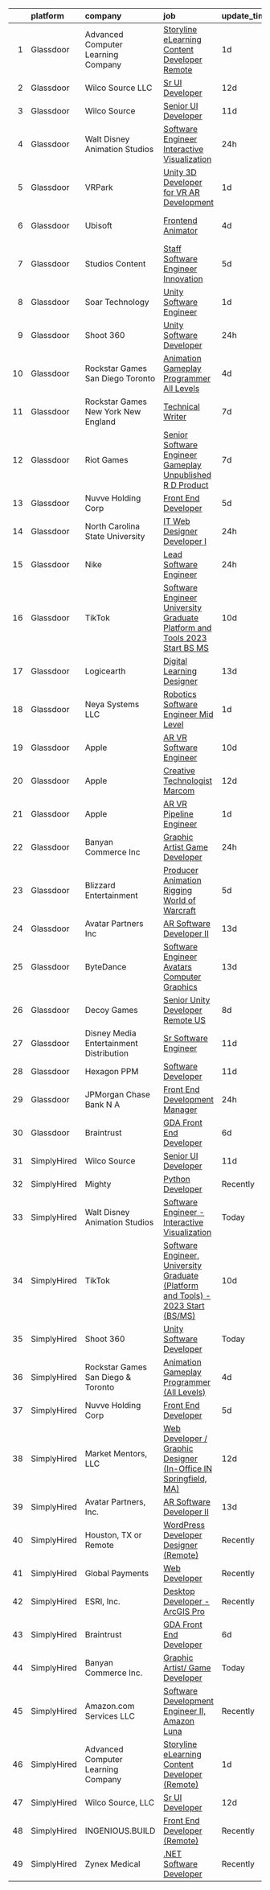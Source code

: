 

|    | platform    | company                                   | job                                                                                                                                                                                                                                                                                                                                                                                                                                                                                                                                                                                                                                                                                                                                                                                                                                                                                                                                                                                                                                                                                                                                                                                                                                                                                                                         | update_time   | location          |
|---:|:------------|:------------------------------------------|:----------------------------------------------------------------------------------------------------------------------------------------------------------------------------------------------------------------------------------------------------------------------------------------------------------------------------------------------------------------------------------------------------------------------------------------------------------------------------------------------------------------------------------------------------------------------------------------------------------------------------------------------------------------------------------------------------------------------------------------------------------------------------------------------------------------------------------------------------------------------------------------------------------------------------------------------------------------------------------------------------------------------------------------------------------------------------------------------------------------------------------------------------------------------------------------------------------------------------------------------------------------------------------------------------------------------------|:--------------|:------------------|
|  1 | Glassdoor   | Advanced Computer Learning Company        | [Storyline eLearning Content Developer  Remote ](https://www.glassdoor.com/partner/jobListing.htm?pos=108&ao=1136043&s=58&guid=000001833ada6755ae11d304b1acda2c&src=GD_JOB_AD&t=SR&vt=w&ea=1&cs=1_6b86d228&cb=1663139735689&jobListingId=1008134135252&jrtk=3-0-1gctdkprsm6op801-1gctdkpseghrg800-0fc8a3c74219ea28-)                                                                                                                                                                                                                                                                                                                                                                                                                                                                                                                                                                                                                                                                                                                                                                                                                                                                                                                                                                                                        | 1d            | Remote            |
|  2 | Glassdoor   | Wilco Source  LLC                         | [Sr UI Developer](https://www.glassdoor.com/partner/jobListing.htm?pos=111&ao=1136043&s=58&guid=000001833ada6755ae11d304b1acda2c&src=GD_JOB_AD&t=SR&vt=w&ea=1&cs=1_f3cf74b5&cb=1663139735690&jobListingId=1008110499500&jrtk=3-0-1gctdkprsm6op801-1gctdkpseghrg800-802fa49ffd51ecc9-)                                                                                                                                                                                                                                                                                                                                                                                                                                                                                                                                                                                                                                                                                                                                                                                                                                                                                                                                                                                                                                       | 12d           | Newark, CA        |
|  3 | Glassdoor   | Wilco Source                              | [Senior UI Developer](https://www.glassdoor.com/partner/jobListing.htm?pos=110&ao=1136043&s=58&guid=000001833ada6755ae11d304b1acda2c&src=GD_JOB_AD&t=SR&vt=w&ea=1&cs=1_dfccc77f&cb=1663139735690&jobListingId=1008114020566&jrtk=3-0-1gctdkprsm6op801-1gctdkpseghrg800-c70407e1cd8c0a1b-)                                                                                                                                                                                                                                                                                                                                                                                                                                                                                                                                                                                                                                                                                                                                                                                                                                                                                                                                                                                                                                   | 11d           | Newark, CA        |
|  4 | Glassdoor   | Walt Disney Animation Studios             | [Software Engineer   Interactive Visualization](https://www.glassdoor.com/partner/jobListing.htm?pos=104&ao=1110586&s=58&guid=000001833ada6755ae11d304b1acda2c&src=GD_JOB_AD&t=SR&vt=w&cs=1_be890450&cb=1663139735689&jobListingId=1008137713033&cpc=D69957E0862862E0&jrtk=3-0-1gctdkprsm6op801-1gctdkpseghrg800-0b62ae96653b0fec--6NYlbfkN0DAFTyt7pbDCC2JPO79CSdi1dIb81yjczP5qsKcZIxgiYm3-7g-689UM0rgypL64coSc_D3kEcCHI-515A80bIoJSV802n9E8ErWh1-9Olv7WJJrzInkBLrxN7D4gzriwbW1vj6MTkCqTvs6-duIw43L2UAsWVYy2aRD9nulvtKSG-Lf8LswNhHMTLmt39DydmXMa7FE_ft82MtdBdWda-Z7dBc1KWBtBW5ik2u51Uo9x2uD99G8ZxYEcrwqJ6r9VuDmop36nlcdwmPPh-Szn5aUM5BI9Bp3CPMIrY8vpfebKPLjchK9jEp1kf36-2SVkJSaQebqTsOV3u8Y_xXCMWm1155zi3ZbWsv96jkfE-i7d72LuLFvhIqpnRIk0t2_Gs2iBrehdb-2_8kQVQHILThUWwdWZzj1Goc5RtN-YsqnmLJUqpgF2cQW3HHYQxguvI%3D)                                                                                                                                                                                                                                                                                                                                                                                                                                                                                                           | 24h           | Burbank, CA       |
|  5 | Glassdoor   | VRPark                                    | [Unity 3D Developer for VR AR Development](https://www.glassdoor.com/partner/jobListing.htm?pos=113&ao=1136043&s=58&guid=000001833ada6755ae11d304b1acda2c&src=GD_JOB_AD&t=SR&vt=w&ea=1&cs=1_fdb761d2&cb=1663139735690&jobListingId=1008134316115&jrtk=3-0-1gctdkprsm6op801-1gctdkpseghrg800-e38182a1c25d7b2a-)                                                                                                                                                                                                                                                                                                                                                                                                                                                                                                                                                                                                                                                                                                                                                                                                                                                                                                                                                                                                              | 1d            | Hackensack, NJ    |
|  6 | Glassdoor   | Ubisoft                                   | [Frontend Animator](https://www.glassdoor.com/partner/jobListing.htm?pos=115&ao=1136043&s=58&guid=000001833ada6755ae11d304b1acda2c&src=GD_JOB_AD&t=SR&vt=w&cs=1_2861b211&cb=1663139735690&jobListingId=1008130382379&jrtk=3-0-1gctdkprsm6op801-1gctdkpseghrg800-4983d4bb94ce4304-)                                                                                                                                                                                                                                                                                                                                                                                                                                                                                                                                                                                                                                                                                                                                                                                                                                                                                                                                                                                                                                          | 4d            | San Francisco, CA |
|  7 | Glassdoor   | Studios Content                           | [Staff Software Engineer  Innovation](https://www.glassdoor.com/partner/jobListing.htm?pos=105&ao=1110586&s=58&guid=000001833ada6755ae11d304b1acda2c&src=GD_JOB_AD&t=SR&vt=w&cs=1_c2abaf64&cb=1663139735689&jobListingId=1008126216490&cpc=D69957E0862862E0&jrtk=3-0-1gctdkprsm6op801-1gctdkpseghrg800-43c79996d772bd58--6NYlbfkN0DAFTyt7pbDCC2JPO79CSdi1dIb81yjczP5qsKcZIxgiYm3-7g-689UM0rgypL64cr8-zBqMTzeaFSoSa-bVwa14jfgvFvZrn9154xci4_dCXJvU1fPUXOALeYLHnNsgb79QU2rhjJDCQrsE-5NPIs_IuxxS5owmGYwgT_XI9ON7gTSa0FLQGF0vTl56rmZ0D2ZCFfKQW4wSsDGuOap19e24aVyejRiYqvs6WG0iu7tEhcYFH1AkWut7iMf6P09qcFtObaWt_GMD9AuolZlyLSw-yrNIhsKPGmmsXTH0Um48rdLifqyyeh97ZgCcTFWnDviCNHyoNkDAu2S8PGmyFn1ANhrYIwX9PW19w-JoFCstE5wEU4WnBuUQvBU6Rnfxr8Nym21S4cIjBF-HWVrXW8zkfX2SbbRIrxGasEx5IJevWB-2RG_gNYoKvqnYpupQfw%3D)                                                                                                                                                                                                                                                                                                                                                                                                                                                                                                                     | 5d            | Burbank, CA       |
|  8 | Glassdoor   | Soar Technology                           | [Unity Software Engineer](https://www.glassdoor.com/partner/jobListing.htm?pos=121&ao=1136043&s=58&guid=000001833ada6755ae11d304b1acda2c&src=GD_JOB_AD&t=SR&vt=w&ea=1&cs=1_2512668a&cb=1663139735692&jobListingId=1008133518612&jrtk=3-0-1gctdkprsm6op801-1gctdkpseghrg800-32d30ab0496bc798-)                                                                                                                                                                                                                                                                                                                                                                                                                                                                                                                                                                                                                                                                                                                                                                                                                                                                                                                                                                                                                               | 1d            | Orlando, FL       |
|  9 | Glassdoor   | Shoot 360                                 | [Unity Software Developer](https://www.glassdoor.com/partner/jobListing.htm?pos=103&ao=1110586&s=58&guid=000001833ada6755ae11d304b1acda2c&src=GD_JOB_AD&t=SR&vt=w&ea=1&cs=1_d10d20c8&cb=1663139735689&jobListingId=1008136536499&cpc=8D52E76475A7E842&jrtk=3-0-1gctdkprsm6op801-1gctdkpseghrg800-5cffb13e2c9e71c9--6NYlbfkN0DfopDBJjdZYsHaazvtHih9EkP_5L3b-O-YxZrMZy_RRUNLTQzBNh29ArJFpV-y32woXsSf_Rfes3ZNFBi_iUFEltO6lS9qC4MLweQizRlwk2cQHQ9oTkj4EKvwF_oQkQ-RcjNI0wnIsncEqnFvjTHab16wzhbNkA_nIkuv62KFNo20QvaIUv1CPiRmWZ76XD4ZfC-dOIFhSImMlrPzi76jI2NXZvkEi5NxBeoyvy32TxCpr6E9rwN2El8X9BdnZbDo9D0ib0duEB0QVnO0SVXj7ZITwudLSkLM_-LR9RTeseIuCn1Qz58yBAH18QFoWG9zi5ri1-D86Y5Q4g28UtVU0X5l1jmvftHpr_lwW3PvZpg_T1YKk-f-0m4Ri8ZGM6C6OzFaNxfiRC1MIdDADTikGcPT4i2Zt_mMzUfgp_phE03P6TYU_Z1AtuZv85XJ4huWw_MwXO78Whs2ATrfgHbs66Y1K-Ka5GHCI_l0eJLuXPODiOABjsDv_d7agStPHe4%3D)                                                                                                                                                                                                                                                                                                                                                                                                                                                           | 24h           | Vancouver, WA     |
| 10 | Glassdoor   | Rockstar Games San Diego   Toronto        | [Animation Gameplay Programmer  All Levels ](https://www.glassdoor.com/partner/jobListing.htm?pos=117&ao=1136043&s=58&guid=000001833ada6755ae11d304b1acda2c&src=GD_JOB_AD&t=SR&vt=w&cs=1_7c2c785d&cb=1663139735690&jobListingId=1008130446147&jrtk=3-0-1gctdkprsm6op801-1gctdkpseghrg800-cb0eef0be64d69c4-)                                                                                                                                                                                                                                                                                                                                                                                                                                                                                                                                                                                                                                                                                                                                                                                                                                                                                                                                                                                                                 | 4d            | Carlsbad, CA      |
| 11 | Glassdoor   | Rockstar Games New York   New England     | [Technical Writer](https://www.glassdoor.com/partner/jobListing.htm?pos=127&ao=1136043&s=58&guid=000001833ada6755ae11d304b1acda2c&src=GD_JOB_AD&t=SR&vt=w&cs=1_db1955f0&cb=1663139735692&jobListingId=1008121311523&jrtk=3-0-1gctdkprsm6op801-1gctdkpseghrg800-c0954e233dbf810e-)                                                                                                                                                                                                                                                                                                                                                                                                                                                                                                                                                                                                                                                                                                                                                                                                                                                                                                                                                                                                                                           | 7d            | Manhattan         |
| 12 | Glassdoor   | Riot Games                                | [Senior Software Engineer  Gameplay   Unpublished R D Product](https://www.glassdoor.com/partner/jobListing.htm?pos=125&ao=1136043&s=58&guid=000001833ada6755ae11d304b1acda2c&src=GD_JOB_AD&t=SR&vt=w&ea=1&cs=1_fc965e88&cb=1663139735692&jobListingId=1008121396181&jrtk=3-0-1gctdkprsm6op801-1gctdkpseghrg800-10d1edeaa41efaf0-)                                                                                                                                                                                                                                                                                                                                                                                                                                                                                                                                                                                                                                                                                                                                                                                                                                                                                                                                                                                          | 7d            | Los Angeles, CA   |
| 13 | Glassdoor   | Nuvve Holding Corp                        | [Front End Developer](https://www.glassdoor.com/partner/jobListing.htm?pos=107&ao=1136043&s=58&guid=000001833ada6755ae11d304b1acda2c&src=GD_JOB_AD&t=SR&vt=w&ea=1&cs=1_2b3584c8&cb=1663139735689&jobListingId=1008127162897&jrtk=3-0-1gctdkprsm6op801-1gctdkpseghrg800-030bcc0c6c4b158f-)                                                                                                                                                                                                                                                                                                                                                                                                                                                                                                                                                                                                                                                                                                                                                                                                                                                                                                                                                                                                                                   | 5d            | San Diego, CA     |
| 14 | Glassdoor   | North Carolina State University           | [IT Web Designer Developer I](https://www.glassdoor.com/partner/jobListing.htm?pos=126&ao=1136043&s=58&guid=000001833ada6755ae11d304b1acda2c&src=GD_JOB_AD&t=SR&vt=w&cs=1_85df31f3&cb=1663139735692&jobListingId=1008137080970&jrtk=3-0-1gctdkprsm6op801-1gctdkpseghrg800-2983b0c5ed208523-)                                                                                                                                                                                                                                                                                                                                                                                                                                                                                                                                                                                                                                                                                                                                                                                                                                                                                                                                                                                                                                | 24h           | Raleigh, NC       |
| 15 | Glassdoor   | Nike                                      | [Lead Software Engineer](https://www.glassdoor.com/partner/jobListing.htm?pos=123&ao=1136043&s=58&guid=000001833ada6755ae11d304b1acda2c&src=GD_JOB_AD&t=SR&vt=w&cs=1_0b4f06c6&cb=1663139735692&jobListingId=1008137873984&jrtk=3-0-1gctdkprsm6op801-1gctdkpseghrg800-b90351ab7b5d1cee-)                                                                                                                                                                                                                                                                                                                                                                                                                                                                                                                                                                                                                                                                                                                                                                                                                                                                                                                                                                                                                                     | 24h           | Beaverton, OR     |
| 16 | Glassdoor   | TikTok                                    | [Software Engineer  University Graduate  Platform and Tools    2023 Start  BS MS ](https://www.glassdoor.com/partner/jobListing.htm?pos=116&ao=1136043&s=58&guid=000001833ada6755ae11d304b1acda2c&src=GD_JOB_AD&t=SR&vt=w&cs=1_00ac790f&cb=1663139735690&jobListingId=1008115904300&jrtk=3-0-1gctdkprsm6op801-1gctdkpseghrg800-ac13109f7213683e-)                                                                                                                                                                                                                                                                                                                                                                                                                                                                                                                                                                                                                                                                                                                                                                                                                                                                                                                                                                           | 10d           | Mountain View, CA |
| 17 | Glassdoor   | Logicearth                                | [Digital Learning Designer](https://www.glassdoor.com/partner/jobListing.htm?pos=130&ao=1136043&s=58&guid=000001833ada6755ae11d304b1acda2c&src=GD_JOB_AD&t=SR&vt=w&cs=1_0ccc43dc&cb=1663139735692&jobListingId=1008106368197&jrtk=3-0-1gctdkprsm6op801-1gctdkpseghrg800-a55a7d9d14b0c3f5-)                                                                                                                                                                                                                                                                                                                                                                                                                                                                                                                                                                                                                                                                                                                                                                                                                                                                                                                                                                                                                                  | 13d           | Philadelphia, PA  |
| 18 | Glassdoor   | Neya Systems LLC                          | [Robotics Software Engineer   Mid Level](https://www.glassdoor.com/partner/jobListing.htm?pos=119&ao=1136043&s=58&guid=000001833ada6755ae11d304b1acda2c&src=GD_JOB_AD&t=SR&vt=w&ea=1&cs=1_7b321260&cb=1663139735691&jobListingId=1008135032162&jrtk=3-0-1gctdkprsm6op801-1gctdkpseghrg800-f9b5db76cd852a77-)                                                                                                                                                                                                                                                                                                                                                                                                                                                                                                                                                                                                                                                                                                                                                                                                                                                                                                                                                                                                                | 1d            | Warrendale, PA    |
| 19 | Glassdoor   | Apple                                     | [AR VR Software Engineer](https://www.glassdoor.com/partner/jobListing.htm?pos=124&ao=1136043&s=58&guid=000001833ada6755ae11d304b1acda2c&src=GD_JOB_AD&t=SR&vt=w&cs=1_cc67f8f5&cb=1663139735692&jobListingId=1008115989628&jrtk=3-0-1gctdkprsm6op801-1gctdkpseghrg800-c326ea002c48b0f1-)                                                                                                                                                                                                                                                                                                                                                                                                                                                                                                                                                                                                                                                                                                                                                                                                                                                                                                                                                                                                                                    | 10d           | Cupertino, CA     |
| 20 | Glassdoor   | Apple                                     | [Creative Technologist  Marcom](https://www.glassdoor.com/partner/jobListing.htm?pos=122&ao=1136043&s=58&guid=000001833ada6755ae11d304b1acda2c&src=GD_JOB_AD&t=SR&vt=w&cs=1_8c867c01&cb=1663139735692&jobListingId=1008111206952&jrtk=3-0-1gctdkprsm6op801-1gctdkpseghrg800-44ee546d4a615340-)                                                                                                                                                                                                                                                                                                                                                                                                                                                                                                                                                                                                                                                                                                                                                                                                                                                                                                                                                                                                                              | 12d           | Cupertino, CA     |
| 21 | Glassdoor   | Apple                                     | [AR VR Pipeline Engineer](https://www.glassdoor.com/partner/jobListing.htm?pos=106&ao=1110586&s=58&guid=000001833ada6755ae11d304b1acda2c&src=GD_JOB_AD&t=SR&vt=w&cs=1_7d629461&cb=1663139735689&jobListingId=1008133141172&cpc=3BA4CE39D5B5DEF5&jrtk=3-0-1gctdkprsm6op801-1gctdkpseghrg800-2379f138269ab6c9--6NYlbfkN0BvKrLyj5gPmtZO9T8euul8TCxuuKNOtzRJOomxnwSEodTz2Bc-sPZl1dBMH13w-jNU6qgfc5Ws1qOFAbWG9wRGF8UQmCtIGcQSLITXI7REWZwufvxwTr4teI-nkagU4dfq7sVRFTPjtt3stkW0W9FFLG5CCuMtTes_TpOqc3zYnUUTtvrnhVk1lKqURoR8pAT4yKHtL7sZwg9zcDIou4brTs8UMu8buoRvzBBsluBY-luIc-71sMJO63G7NHIVj0PpNZTyDfH03zgCwkOPzhhiAUkzdT8t9Sglk5vrTReZKO6esZdVe2XmxyF4-KSAzqlWGUJ1u3ovfdVH2QiKmGbQvGXk0pCQO-_aJPGbHVvNUruPftgeU0OK9asBAxKE_Pxt7t67nnL5kW9wcwVA2kLTW16d_9-JOTiaHpYAXgNyCcCGez8rskCerF6nR0VPEUu0gwTt1gC5onfuoYqdC4_zr6KWcPZ9IJjQm7_QbWF0NFvvUsCIAJvYjU64YKCtAXllOOIshXyK0UZGkgKcfRH-ksocmMIuWF3v5U3-UFvaKzeWGrTq_9hYb6qvBLU279tPGRyYtg7eKtlHT8-v_0gVLDD-8Hv4xVi2lB-1Fa7Ol7TWIeU2BwKP_xZz7RNFytX3UK-g5T0sUU3fmkasoY5ImGG9y64QOeD_jMJRqBVLwWWlKlKMIuHH9r5OoZlXVHRspBZjbAOiM7jyJBQsOjWy3T48cy01RlJ-V_pulcspIVGuzU8arNYTTWq5c0jbD3AVg2003KVF8VBYDvVZie0L3av2hV871yQ7cAsXpce1IcwG-DD47jiHhNzn7aIzFQSdmY587QJjFZ7bVqsybQdO2XDnXOryZGEUEmsl04TiiGsnCr4jdMVZ-50MYIkCjhczqqMh5KWsWvDKpIBOwGVNjroLOmocGNvCicn3MtE8zN2s6RZhjrxTiaBsf0mxWdw%3D) | 1d            | Seattle, WA       |
| 22 | Glassdoor   | Banyan Commerce Inc                       | [Graphic Artist  Game Developer](https://www.glassdoor.com/partner/jobListing.htm?pos=101&ao=1110586&s=58&guid=000001833ada6755ae11d304b1acda2c&src=GD_JOB_AD&t=SR&vt=w&ea=1&cs=1_234ad578&cb=1663139735689&jobListingId=1008136768728&cpc=5F8B9684766EE3AF&jrtk=3-0-1gctdkprsm6op801-1gctdkpseghrg800-b7a5a5c1da3a1de3--6NYlbfkN0AJ9YajiwAf1_6xm8q8dI6Igxc08os5d78_r09uaRSAc6DDc6dETsF1svScKdYRdRx6WO1Ng6D809PSCd2g4nQWvTB21EU3EyteFI4Oveo4K2FxviYCy3Xmdksg0vgA7ZoVeG2dNfDqT1Zm5dROFfl9AO7bywAQnOxtaKJjpTU1X9knhHgjF-4Vyqs4Gun4r69hZXTrafx_gIq_C7EyMFrMN45bIO2pbxhV-mUrjrtvkpEDHWI7sgKjw4zNTwadKCN22aZnYqm2mzEn-eeHDS6EW79Do5IF6IaUhIxJqZ5YDacuQOI746HSvtM7MHWAR15mNTe0_JD1U6bbjkuBYfroNrL-4lHGs9W0hazNIYdbiNoIZ51cPQ-ZxKB4vs_gxTO2Vdh0o-xnSpQC4dedHta9BTEvnloSyPuKUg0IKl5686ZyzlHWetQZgwHUXcSW3gp3HVogmMuoU6vgJ3aztOZq-RVsQJK7HDxOi8wHdHtQurP4-UbKtCR7gSZSQkp1_L2dDR-_BSctZw%3D%3D)                                                                                                                                                                                                                                                                                                                                                                                                                                       | 24h           | Pompano Beach, FL |
| 23 | Glassdoor   | Blizzard Entertainment                    | [Producer  Animation   Rigging   World of Warcraft](https://www.glassdoor.com/partner/jobListing.htm?pos=112&ao=1136043&s=58&guid=000001833ada6755ae11d304b1acda2c&src=GD_JOB_AD&t=SR&vt=w&cs=1_e33c057b&cb=1663139735690&jobListingId=1008126791333&jrtk=3-0-1gctdkprsm6op801-1gctdkpseghrg800-a952cd5dce3c3a2b-)                                                                                                                                                                                                                                                                                                                                                                                                                                                                                                                                                                                                                                                                                                                                                                                                                                                                                                                                                                                                          | 5d            | Irvine, CA        |
| 24 | Glassdoor   | Avatar Partners  Inc                      | [AR Software Developer II](https://www.glassdoor.com/partner/jobListing.htm?pos=102&ao=1110586&s=58&guid=000001833ada6755ae11d304b1acda2c&src=GD_JOB_AD&t=SR&vt=w&ea=1&cs=1_09c58272&cb=1663139735689&jobListingId=1008106665313&cpc=C159A350A118AA9B&jrtk=3-0-1gctdkprsm6op801-1gctdkpseghrg800-e7104cb7571e10bd--6NYlbfkN0CSE3POay3L6XNXi0aipSscdc1Zs2V3vZI2w3p7sV-Wv_VoR-XsUxX86YfQ56zr2X2DaYELFy_C3wUXcLlSNQY5XhgcS-qb-mOfK5GZmOQEQaCEWWGF4p6F_FMb-3_kziIFa6OePOYEvUBuJ-qJs-wjHE-bkIxGqY7SQZGqOKMNDw4LScBAKRt_vIAGn7gMza1HFV-UQ-VcHRzbvRjb33wVpWo--fIpzK8iVfgFuEZyY8nX4V-ittRkIW2PMtrKVkTNoCecmOTS8FX5NpdOYc_kTKMi2zj7sxRDyqCpUvpgNnP9WmwCWyi1qzvuMsj-bmkQF2xm5HV1L2eyaqaEAGLu8XkEDiMyhAPe3UUSzH0dLlRkrXcinP7Rk-io5AHYfr60A4bP27QO_Vi8KhMCzK8AcgSUDNvy76avmM8_z_EWUdJR0l_fuNnwHPQJpNmHew1TjXmGsYDrHHkml0ZNzS_bvlkPv21dullV5nAOjDYxPgUQsoosZatsCOLuhTB-6n8h0_BM8PvO5Q%3D%3D)                                                                                                                                                                                                                                                                                                                                                                                                                                             | 13d           | Remote            |
| 25 | Glassdoor   | ByteDance                                 | [Software Engineer  Avatars   Computer Graphics](https://www.glassdoor.com/partner/jobListing.htm?pos=128&ao=1136043&s=58&guid=000001833ada6755ae11d304b1acda2c&src=GD_JOB_AD&t=SR&vt=w&cs=1_d2983f37&cb=1663139735692&jobListingId=1008107336762&jrtk=3-0-1gctdkprsm6op801-1gctdkpseghrg800-6640348a4effcd4e-)                                                                                                                                                                                                                                                                                                                                                                                                                                                                                                                                                                                                                                                                                                                                                                                                                                                                                                                                                                                                             | 13d           | Mountain View, CA |
| 26 | Glassdoor   | Decoy Games                               | [Senior Unity Developer  Remote US ](https://www.glassdoor.com/partner/jobListing.htm?pos=118&ao=1136043&s=58&guid=000001833ada6755ae11d304b1acda2c&src=GD_JOB_AD&t=SR&vt=w&ea=1&cs=1_f987e019&cb=1663139735691&jobListingId=1008119531461&jrtk=3-0-1gctdkprsm6op801-1gctdkpseghrg800-6ce9ad91f139a37e-)                                                                                                                                                                                                                                                                                                                                                                                                                                                                                                                                                                                                                                                                                                                                                                                                                                                                                                                                                                                                                    | 8d            | Boston, MA        |
| 27 | Glassdoor   | Disney Media   Entertainment Distribution | [Sr Software Engineer](https://www.glassdoor.com/partner/jobListing.htm?pos=129&ao=1136043&s=58&guid=000001833ada6755ae11d304b1acda2c&src=GD_JOB_AD&t=SR&vt=w&cs=1_7f775606&cb=1663139735692&jobListingId=1008113816383&jrtk=3-0-1gctdkprsm6op801-1gctdkpseghrg800-7ffb872f8cdea995-)                                                                                                                                                                                                                                                                                                                                                                                                                                                                                                                                                                                                                                                                                                                                                                                                                                                                                                                                                                                                                                       | 11d           | San Francisco, CA |
| 28 | Glassdoor   | Hexagon PPM                               | [Software Developer](https://www.glassdoor.com/partner/jobListing.htm?pos=114&ao=1136043&s=58&guid=000001833ada6755ae11d304b1acda2c&src=GD_JOB_AD&t=SR&vt=w&cs=1_7e7955d4&cb=1663139735690&jobListingId=1008115008081&jrtk=3-0-1gctdkprsm6op801-1gctdkpseghrg800-df8317f83c517f4c-)                                                                                                                                                                                                                                                                                                                                                                                                                                                                                                                                                                                                                                                                                                                                                                                                                                                                                                                                                                                                                                         | 11d           | Madison, AL       |
| 29 | Glassdoor   | JPMorgan Chase Bank  N A                  | [Front End Development Manager](https://www.glassdoor.com/partner/jobListing.htm?pos=120&ao=1136043&s=58&guid=000001833ada6755ae11d304b1acda2c&src=GD_JOB_AD&t=SR&vt=w&cs=1_d79a381b&cb=1663139735691&jobListingId=1008138158091&jrtk=3-0-1gctdkprsm6op801-1gctdkpseghrg800-e50863714daa1ee0-)                                                                                                                                                                                                                                                                                                                                                                                                                                                                                                                                                                                                                                                                                                                                                                                                                                                                                                                                                                                                                              | 24h           | New York, NY      |
| 30 | Glassdoor   | Braintrust                                | [GDA Front End Developer](https://www.glassdoor.com/partner/jobListing.htm?pos=109&ao=1136043&s=58&guid=000001833ada6755ae11d304b1acda2c&src=GD_JOB_AD&t=SR&vt=w&ea=1&cs=1_57401d53&cb=1663139735689&jobListingId=1008123353827&jrtk=3-0-1gctdkprsm6op801-1gctdkpseghrg800-436bff748d584c6f-)                                                                                                                                                                                                                                                                                                                                                                                                                                                                                                                                                                                                                                                                                                                                                                                                                                                                                                                                                                                                                               | 6d            | San Francisco, CA |
| 31 | SimplyHired | Wilco Source                              | [Senior UI Developer](https://www.simplyhired.com/job/FOhbTKF_D3Ww50CMhGMgZxqvwn8v_Aiee92eSF5gLopsLk7-8DRgfg?q=animation+developer)                                                                                                                                                                                                                                                                                                                                                                                                                                                                                                                                                                                                                                                                                                                                                                                                                                                                                                                                                                                                                                                                                                                                                                                         | 11d           | Newark, CA        |
| 32 | SimplyHired | Mighty                                    | [Python Developer](https://www.simplyhired.com/job/mSidqalQa9rFv-8uMc6mXYDSd2xaTVkb4xZSgl6OipQNezi9Fe79tw?q=animation+developer)                                                                                                                                                                                                                                                                                                                                                                                                                                                                                                                                                                                                                                                                                                                                                                                                                                                                                                                                                                                                                                                                                                                                                                                            | Recently      | Remote            |
| 33 | SimplyHired | Walt Disney Animation Studios             | [Software Engineer - Interactive Visualization](https://www.simplyhired.com/job/mXem52ob54fyrtnxBWL-HiZvZzObP3hmHradmMXNWSrZvoRQQCfIsQ?q=animation+developer)                                                                                                                                                                                                                                                                                                                                                                                                                                                                                                                                                                                                                                                                                                                                                                                                                                                                                                                                                                                                                                                                                                                                                               | Today         | Burbank, CA       |
| 34 | SimplyHired | TikTok                                    | [Software Engineer, University Graduate (Platform and Tools) - 2023 Start (BS/MS)](https://www.simplyhired.com/job/bs1oP3MX5hV0lAl6xNMJ3ZUY2xdwg5lHIzXLafHxU3r4zOJB1C6z8Q?q=animation+developer)                                                                                                                                                                                                                                                                                                                                                                                                                                                                                                                                                                                                                                                                                                                                                                                                                                                                                                                                                                                                                                                                                                                            | 10d           | Mountain View, CA |
| 35 | SimplyHired | Shoot 360                                 | [Unity Software Developer](https://www.simplyhired.com/job/geJmEQ-fCKtf1crFvRhA4SII_6EfRGAOPlpxuOwcDjk7y_CFjI3eKQ?q=animation+developer)                                                                                                                                                                                                                                                                                                                                                                                                                                                                                                                                                                                                                                                                                                                                                                                                                                                                                                                                                                                                                                                                                                                                                                                    | Today         | Vancouver, WA     |
| 36 | SimplyHired | Rockstar Games San Diego & Toronto        | [Animation Gameplay Programmer (All Levels)](https://www.simplyhired.com/job/YwmeH3WKxg1QJvbCuyAdyRWvqXDSjDWZTtUpeTmYH_Hpa-ZjxEA3jA?q=animation+developer)                                                                                                                                                                                                                                                                                                                                                                                                                                                                                                                                                                                                                                                                                                                                                                                                                                                                                                                                                                                                                                                                                                                                                                  | 4d            | Carlsbad, CA      |
| 37 | SimplyHired | Nuvve Holding Corp                        | [Front End Developer](https://www.simplyhired.com/job/njTAWwyjsPF5ln7cpV6kuBv7So8zYucjdwo8jEQfCoZwon0Wspnseg?q=animation+developer)                                                                                                                                                                                                                                                                                                                                                                                                                                                                                                                                                                                                                                                                                                                                                                                                                                                                                                                                                                                                                                                                                                                                                                                         | 5d            | San Diego, CA     |
| 38 | SimplyHired | Market Mentors, LLC                       | [Web Developer / Graphic Designer (In-Office IN Springfield, MA)](https://www.simplyhired.com/job/FQG5uJ1dss-sRffoAoQ2VcQRgxsuv475Wnb7F9AflVz3v4ZTdM9xDw?q=animation+developer)                                                                                                                                                                                                                                                                                                                                                                                                                                                                                                                                                                                                                                                                                                                                                                                                                                                                                                                                                                                                                                                                                                                                             | 12d           | Springfield, MA   |
| 39 | SimplyHired | Avatar Partners, Inc.                     | [AR Software Developer II](https://www.simplyhired.com/job/UeNDfsvrvGKqJT2_CcRkXhDQimk6kBmqp97LV9GSoNPJsJtnaRbEsA?q=animation+developer)                                                                                                                                                                                                                                                                                                                                                                                                                                                                                                                                                                                                                                                                                                                                                                                                                                                                                                                                                                                                                                                                                                                                                                                    | 13d           | Remote            |
| 40 | SimplyHired | Houston, TX or Remote                     | [WordPress Developer Designer (Remote)](https://www.simplyhired.com/job/h5NIRqnG6nzwtBLlFlrT64773r4CAOGZWfW6vATD8Z8CzAc7NchDIg?q=animation+developer)                                                                                                                                                                                                                                                                                                                                                                                                                                                                                                                                                                                                                                                                                                                                                                                                                                                                                                                                                                                                                                                                                                                                                                       | Recently      | The Woodlands, TX |
| 41 | SimplyHired | Global Payments                           | [Web Developer](https://www.simplyhired.com/job/KLfEtbUcunlIekF7ewl3my8StEEMw68m1B8P4HmQU15e76UUEHLIsg?q=animation+developer)                                                                                                                                                                                                                                                                                                                                                                                                                                                                                                                                                                                                                                                                                                                                                                                                                                                                                                                                                                                                                                                                                                                                                                                               | Recently      | Oklahoma          |
| 42 | SimplyHired | ESRI, Inc.                                | [Desktop Developer - ArcGIS Pro](https://www.simplyhired.com/job/Pn0jlgPOSBBY-nMbXrtFeV4yvqyMnKMGCwWZz4L1Vtp9irTKUDf2Rg?q=animation+developer)                                                                                                                                                                                                                                                                                                                                                                                                                                                                                                                                                                                                                                                                                                                                                                                                                                                                                                                                                                                                                                                                                                                                                                              | Recently      | Remote            |
| 43 | SimplyHired | Braintrust                                | [GDA Front End Developer](https://www.simplyhired.com/job/UZ9Q8-2YQzziZGvAgzlOQfWWakPdUbz_v2EOZRqXahRslnFEc8rN4A?q=animation+developer)                                                                                                                                                                                                                                                                                                                                                                                                                                                                                                                                                                                                                                                                                                                                                                                                                                                                                                                                                                                                                                                                                                                                                                                     | 6d            | San Francisco, CA |
| 44 | SimplyHired | Banyan Commerce Inc.                      | [Graphic Artist/ Game Developer](https://www.simplyhired.com/job/xLyNVPe4tT4TDq_ufLJeVveKQHTFI0iKVWKdoNBHrGbelWNDcL5nCQ?q=animation+developer)                                                                                                                                                                                                                                                                                                                                                                                                                                                                                                                                                                                                                                                                                                                                                                                                                                                                                                                                                                                                                                                                                                                                                                              | Today         | Pompano Beach, FL |
| 45 | SimplyHired | Amazon.com Services LLC                   | [Software Development Engineer II, Amazon Luna](https://www.simplyhired.com/job/VN3mkRVcMRpejpsysROpybYZRO2zNom98FzpYRtUFc72xN5wGyQ2GQ?q=animation+developer)                                                                                                                                                                                                                                                                                                                                                                                                                                                                                                                                                                                                                                                                                                                                                                                                                                                                                                                                                                                                                                                                                                                                                               | Recently      | Sunnyvale, CA     |
| 46 | SimplyHired | Advanced Computer Learning Company        | [Storyline eLearning Content Developer (Remote)](https://www.simplyhired.com/job/yquvEbEGhacPc2oIwZ3Qa2c5z43nmQAW0BTGqJoykCIb88O-gTtobA?q=animation+developer)                                                                                                                                                                                                                                                                                                                                                                                                                                                                                                                                                                                                                                                                                                                                                                                                                                                                                                                                                                                                                                                                                                                                                              | 1d            | Remote            |
| 47 | SimplyHired | Wilco Source, LLC                         | [Sr UI Developer](https://www.simplyhired.com/job/WEL8Ccd4QXOlC_IcyxTILNQYYK_UM1D41UbbsPWfwpSeGc0ljSbGGQ?q=animation+developer)                                                                                                                                                                                                                                                                                                                                                                                                                                                                                                                                                                                                                                                                                                                                                                                                                                                                                                                                                                                                                                                                                                                                                                                             | 12d           | Newark, CA        |
| 48 | SimplyHired | INGENIOUS.BUILD                           | [Front End Developer (Remote)](https://www.simplyhired.com/job/6j79CYZDql2eX7fABHmfSi8Pap2YCIU-BNMpRKJwhHcBQJ67M7QELQ?q=animation+developer)                                                                                                                                                                                                                                                                                                                                                                                                                                                                                                                                                                                                                                                                                                                                                                                                                                                                                                                                                                                                                                                                                                                                                                                | Recently      | Nashville, TN     |
| 49 | SimplyHired | Zynex Medical                             | [.NET Software Developer](https://www.simplyhired.com/job/CkZS4u7p1I92Dp42AUwS_a_ddjsrJw7_CNhZYtWMjYq5qdAiX22kGQ?q=animation+developer)                                                                                                                                                                                                                                                                                                                                                                                                                                                                                                                                                                                                                                                                                                                                                                                                                                                                                                                                                                                                                                                                                                                                                                                     | Recently      | Englewood, CO     |